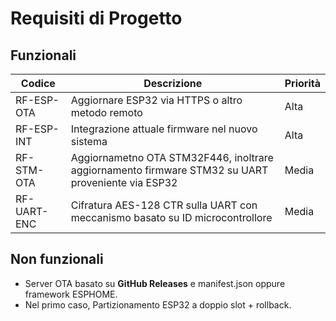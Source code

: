 ﻿# Requisiti di Progetto

## Funzionali
| Codice | Descrizione                               | Priorità |
|--------|-------------------------------------------|----------|
| RF-ESP-OTA | Aggiornare ESP32 via HTTPS o altro metodo remoto           | Alta |
| RF-ESP-INT | Integrazione attuale firmware nel nuovo sistema           | Alta |
| RF-STM-OTA | Aggiornametno OTA STM32F446, inoltrare aggiornamento firmware STM32 su UART proveniente via ESP32     | Media |
| RF-UART-ENC| Cifratura AES-128 CTR sulla UART con meccanismo basato su ID microcontrollore      | Media |

## Non funzionali
- Server OTA basato su **GitHub Releases** e manifest.json oppure framework ESPHOME.
- Nel primo caso, Partizionamento ESP32 a doppio slot + rollback.
